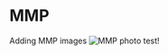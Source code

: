 # MMP
Adding MMP images
![MMP photo test!]((https://dl.airtable.com/.directUrlUploadAttachment/baba23b80f145b367f62533f4124e8fb/7d17b77b/20250103_135921.jpg))
